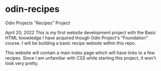 # odin-recipes
Odin Projects "Recipes" Project

April 20, 2022
This is my first website development project with the Basic HTML knowledge I have acquired though Odin Project's "Foundation" course. I will be building a basic recipe website within this repo.

This website will contain a main index page which will have links to a few recipes. Since I am unfamiliar with CSS while starting this project, it won't look very pretty.

